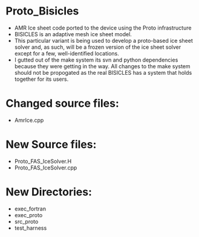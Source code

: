 # Proto_Bisicles
* AMR Ice sheet code ported to the device using the Proto infrastructure
* BISICLES is an adaptive mesh ice sheet model.
* This particular variant is being used to develop a proto-based ice sheet solver
and, as such, will be a frozen version of the ice sheet solver except for a few,
well-identified locations.
* I gutted out of the make system its svn and python dependencies because they were getting in
the way.    All changes to the make system should not be propogated as the real BISICLES has
a system that holds together for its users. 

# Changed source files:
* AmrIce.cpp  


# New Source files:
* Proto_FAS_IceSolver.H
* Proto_FAS_IceSolver.cpp

# New Directories:
* exec_fortran
* exec_proto
* src_proto
* test_harness

